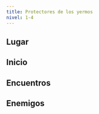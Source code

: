 ```yaml
---
title: Protectores de los yermos
nivel: 1-4
---
```


## Lugar



## Inicio



## Encuentros

 

## Enemigos